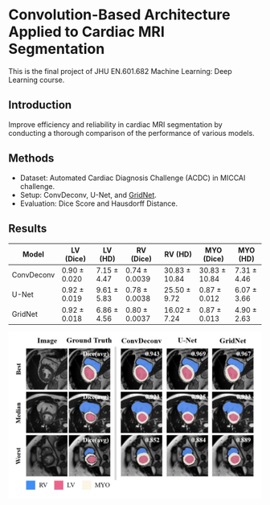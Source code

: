 # Convolution-Based Architecture Applied to Cardiac MRI Segmentation
This is the final project of JHU EN.601.682 Machine Learning: Deep Learning course.

## Introduction
Improve efficiency and reliability in cardiac MRI segmentation by conducting a thorough comparison of the performance of various models.

## Methods
* Dataset: Automated Cardiac Diagnosis Challenge (ACDC) in MICCAI challenge.
* Setup: ConvDeconv, U-Net, and [GridNet](https://link.springer.com/chapter/10.1007/978-3-319-75541-0_8).
* Evaluation: Dice Score and Hausdorff Distance.

## Results
| Model      | LV (Dice)        | LV (HD)          | RV (Dice)        | RV (HD)          | MYO (Dice)       | MYO (HD)         |
|------------|------------------|------------------|------------------|------------------|------------------|------------------|
| ConvDeconv | 0.90 ± 0.020     | 7.15 ± 4.47      | 0.74 ± 0.0039    | 30.83 ± 10.84    | 30.83 ± 10.84    | 7.31 ± 4.46      |
| U-Net      | 0.92 ± 0.019     | 9.61 ± 5.83      | 0.78 ± 0.0038    | 25.50 ± 9.72     | 0.87 ± 0.012     | 6.07 ± 3.66      |
| GridNet    | 0.92 ± 0.018     | 6.86 ± 4.56      | 0.80 ± 0.0037    | 16.02 ± 7.24     | 0.87 ± 0.013     | 4.90 ± 2.63      |

![visualization](visualization.jpg)
